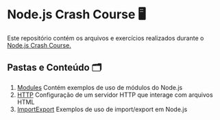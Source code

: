 # Node.js Crash Course 🖥️
Este repositório contém os arquivos e exercícios realizados durante o [Node.js Crash Course.](https://www.youtube.com/watch?v=32M1al-Y6Ag&t=2119s)
## Pastas e Conteúdo 🗂️
1. [Modules](https://github.com/LauraBarauna/NodeJSCrashCourse/tree/main/CRASH-COURSE/modules)
Contém exemplos de uso de módulos do Node.js
2. [HTTP](https://github.com/LauraBarauna/NodeJSCrashCourse/tree/main/CRASH-COURSE/http) Configuração de um servidor HTTP que interage com arquivos HTML
3. [ImportExport](https://github.com/LauraBarauna/NodeJSCrashCourse/tree/main/CRASH-COURSE/importExport) Exemplos de uso de import/export em Node.js
